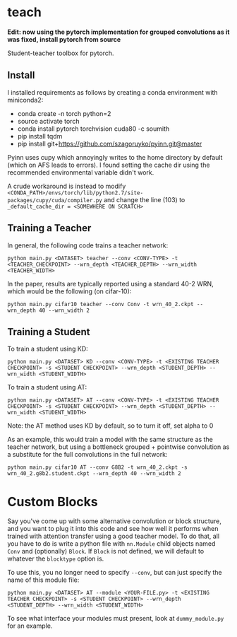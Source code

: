 # teach

**Edit: now using the pytorch implementation for grouped convolutions as it was fixed,  install pytorch from source**

Student-teacher toolbox for pytorch.

## Install

I installed requirements as follows by creating a conda environment with miniconda2:

- conda create -n torch python=2
- source activate torch
- conda install pytorch torchvision cuda80 -c soumith
- pip install tqdm
- pip install git+https://github.com/szagoruyko/pyinn.git@master

Pyinn uses cupy which annoyingly writes to the home directory by default (which on AFS leads to errors). I found setting the cache dir using the recommended environmental variable didn't work.

A crude workaround is instead to modify `<CONDA_PATH>/envs/torch/lib/python2.7/site-packages/cupy/cuda/compiler.py` and change the line (103) to `_default_cache_dir = <SOMEWHERE ON SCRATCH>`

## Training a Teacher

In general, the following code trains a teacher network:

```
python main.py <DATASET> teacher --conv <CONV-TYPE> -t <TEACHER_CHECKPOINT> --wrn_depth <TEACHER_DEPTH> --wrn_width <TEACHER_WIDTH>
```

In the paper, results are typically reported using a standard 40-2 WRN,
which would be the following (on cifar-10):

```
python main.py cifar10 teacher --conv Conv -t wrn_40_2.ckpt --wrn_depth 40 --wrn_width 2
```

## Training a Student

To train a student using KD:

```
python main.py <DATASET> KD --conv <CONV-TYPE> -t <EXISTING TEACHER CHECKPOINT> -s <STUDENT CHECKPOINT> --wrn_depth <STUDENT_DEPTH> --wrn_width <STUDENT_WIDTH>
```
  
To train a student using AT:

```
python main.py <DATASET> AT --conv <CONV-TYPE> -t <EXISTING TEACHER CHECKPOINT> -s <STUDENT CHECKPOINT> --wrn_depth <STUDENT_DEPTH> --wrn_width <STUDENT_WIDTH>
```
  
Note: the AT method uses KD by default, so to turn it off, set alpha to 0

As an example, this would train a model with the same structure as the
teacher network, but using a bottleneck grouped + pointwise convolution as
a substitute for the full convolutions in the full network:

```
python main.py cifar10 AT --conv G8B2 -t wrn_40_2.ckpt -s wrn_40_2.g8b2.student.ckpt --wrn_depth 40 --wrn_width 2
```

# Custom Blocks

Say you've come up with some alternative convolution or block structure,
and you want to plug it into this code and see how well it performs when
trained with attention transfer using a good teacher model. To do that, all
you have to do is write a python file with `nn.Module` child objects
named `Conv` and (optionally) `Block`. If `Block` is not defined, we will
default to whatever the `blocktype` option is.

To use this, you no longer need to specify `--conv`, but can just specify
the name of this module file:

```
python main.py <DATASET> AT --module <YOUR-FILE.py> -t <EXISTING TEACHER CHECKPOINT> -s <STUDENT CHECKPOINT> --wrn_depth <STUDENT_DEPTH> --wrn_width <STUDENT_WIDTH>
```

To see what interface your modules must present, look at `dummy_module.py`
for an example.
